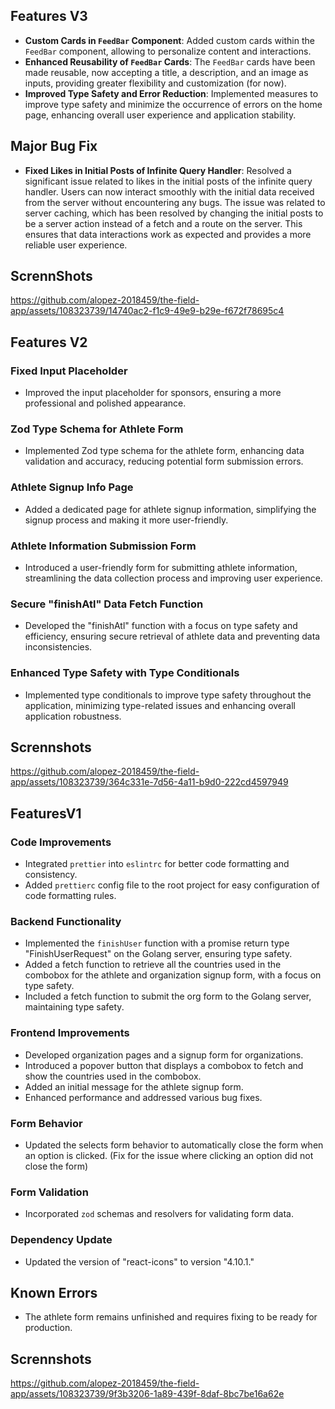 ## **Features V3**

- **Custom Cards in `FeedBar` Component**: Added custom cards within the `FeedBar` component, allowing to personalize content and interactions.
- **Enhanced Reusability of `FeedBar` Cards**: The `FeedBar` cards have been made reusable, now accepting a title, a description, and an image as inputs, providing greater flexibility and customization (for now).
- **Improved Type Safety and Error Reduction**: Implemented measures to improve type safety and minimize the occurrence of errors on the home page, enhancing overall user experience and application stability.

## **Major Bug Fix**

- **Fixed Likes in Initial Posts of Infinite Query Handler**: Resolved a significant issue related to likes in the initial posts of the infinite query handler. Users can now interact smoothly with the initial data received from the server without encountering any bugs. The issue was related to server caching, which has been resolved by changing the initial posts to be a server action instead of a fetch and a route on the server. This ensures that data interactions work as expected and provides a more reliable user experience.

## **ScrennShots**



https://github.com/alopez-2018459/the-field-app/assets/108323739/14740ac2-f1c9-49e9-b29e-f672f78695c4



##

##

##

## **Features V2**

### **Fixed Input Placeholder**

- Improved the input placeholder for sponsors, ensuring a more professional and polished appearance.

### **Zod Type Schema for Athlete Form**

- Implemented Zod type schema for the athlete form, enhancing data validation and accuracy, reducing potential form submission errors.

### **Athlete Signup Info Page**

- Added a dedicated page for athlete signup information, simplifying the signup process and making it more user-friendly.

### **Athlete Information Submission Form**

- Introduced a user-friendly form for submitting athlete information, streamlining the data collection process and improving user experience.

### **Secure "finishAtl" Data Fetch Function**

- Developed the "finishAtl" function with a focus on type safety and efficiency, ensuring secure retrieval of athlete data and preventing data inconsistencies.

### **Enhanced Type Safety with Type Conditionals**

- Implemented type conditionals to improve type safety throughout the application, minimizing type-related issues and enhancing overall application robustness.


## **Scrennshots**

https://github.com/alopez-2018459/the-field-app/assets/108323739/364c331e-7d56-4a11-b9d0-222cd4597949

##

##

##

## **FeaturesV1**

### Code Improvements

- Integrated `prettier` into `eslintrc` for better code formatting and consistency.
- Added `prettierc` config file to the root project for easy configuration of code formatting rules.

### Backend Functionality

- Implemented the `finishUser` function with a promise return type "FinishUserRequest" on the Golang server, ensuring type safety.
- Added a fetch function to retrieve all the countries used in the combobox for the athlete and organization signup form, with a focus on type safety.
- Included a fetch function to submit the org form to the Golang server, maintaining type safety.

### Frontend Improvements

- Developed organization pages and a signup form for organizations.
- Introduced a popover button that displays a combobox to fetch and show the countries used in the combobox.
- Added an initial message for the athlete signup form.
- Enhanced performance and addressed various bug fixes.

### Form Behavior

- Updated the selects form behavior to automatically close the form when an option is clicked. (Fix for the issue where clicking an option did not close the form)

### Form Validation

- Incorporated `zod` schemas and resolvers for validating form data.

### Dependency Update

- Updated the version of "react-icons" to version "4.10.1."

## **Known Errors**

- The athlete form remains unfinished and requires fixing to be ready for production.

## **Scrennshots**

https://github.com/alopez-2018459/the-field-app/assets/108323739/9f3b3206-1a89-439f-8daf-8bc7be16a62e
